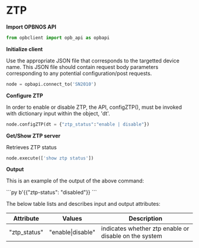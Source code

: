 # ZTP

<strong>Import OPBNOS API</strong>

```py
from opbclient import opb_api as opbapi
```

<strong>Initialize client</strong>
<p>Use the appropriate JSON file that corresponds to the targetted device name. This JSON file should contain request body parameters corresponding to any potential configuration/post requests.</p>

```py
node = opbapi.connect_to('SN2010')
```

<strong>Configure ZTP</strong>
<p>In order to enable or disable ZTP, the API, configZTP(), must be invoked with dictionary input within the object, 'dt'.</p>

```py
node.configZTP(dt = {"ztp_status":"enable | disable"})
```

<strong>Get/Show ZTP server</strong>
<p> Retrieves ZTP status</p>

```py
node.execute(['show ztp status'])
```
<strong>Output</strong>
<p> This is an example of the output of the above command:</p>
```py
b'{{"ztp-status": "disabled"}}
```
<p> The below table lists and describes input and output attributes:</p>
<table>
 <tbody>
  <thead>
    <tr>
      <th>Attribute</th>
      <th>Values</th>
      <th>Description</th>
    </tr>
  </thead>
  <tbody>
    <tr>
      <td>"ztp_status"</td>
      <td>"enable|disable"</td>
      <td>indicates whether ztp enable or disable on the system</td>
    </tr>
  </tbody>
</table>
